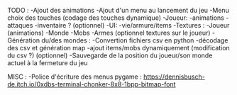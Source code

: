 TODO :
-Ajout des animations
-Ajout d'un menu au lancement du jeu
-Menu choix des touches (codage des touches dynamique)
-Joueur:
    -animations
    -attaques
    -inventaire ? (optionnel)
-UI:
    -vie/armure/items
-Textures :
    -Joueur (animations)
    -Monde 
    -Mobs
    -Armes (optionnel textures sur le joueur)
-Génération du/des mondes :
    -Convertion fichiers csv en python
    -décodage des csv et génération map
    -ajout items/mobs dynamiquement (modification du csv ?) (optionnel)
-Sauvegarde de la position du joueur/son monde actuel à la fermeture du jeu 


MISC :
-Police d'écriture des menus pygame : https://dennisbusch-de.itch.io/0xdbs-terminal-chonker-8x8-1bpp-bitmap-font
